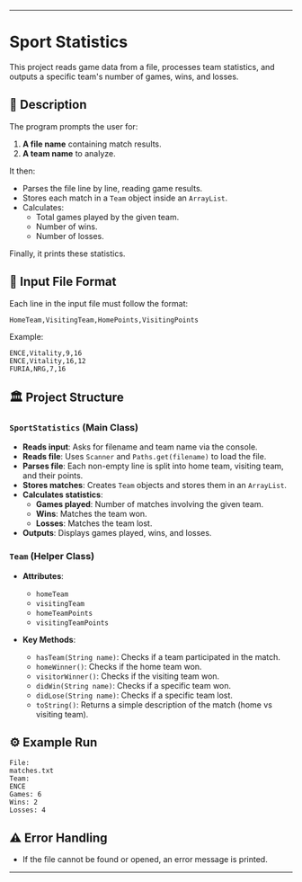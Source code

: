 
---

# Sport Statistics

This project reads game data from a file, processes team statistics, and outputs a specific team's number of games, wins, and losses.

## 📄 Description

The program prompts the user for:

1. **A file name** containing match results.
2. **A team name** to analyze.

It then:

- Parses the file line by line, reading game results.
- Stores each match in a `Team` object inside an `ArrayList`.
- Calculates:
  - Total games played by the given team.
  - Number of wins.
  - Number of losses.

Finally, it prints these statistics.

## 📂 Input File Format

Each line in the input file must follow the format:

```
HomeTeam,VisitingTeam,HomePoints,VisitingPoints
```

Example:

```
ENCE,Vitality,9,16
ENCE,Vitality,16,12
FURIA,NRG,7,16
```

## 🏛️ Project Structure

### `SportStatistics` (Main Class)

- **Reads input**: Asks for filename and team name via the console.
- **Reads file**: Uses `Scanner` and `Paths.get(filename)` to load the file.
- **Parses file**: Each non-empty line is split into home team, visiting team, and their points.
- **Stores matches**: Creates `Team` objects and stores them in an `ArrayList`.
- **Calculates statistics**:
  - **Games played**: Number of matches involving the given team.
  - **Wins**: Matches the team won.
  - **Losses**: Matches the team lost.
- **Outputs**: Displays games played, wins, and losses.

### `Team` (Helper Class)

- **Attributes**:
  - `homeTeam`
  - `visitingTeam`
  - `homeTeamPoints`
  - `visitingTeamPoints`
  
- **Key Methods**:
  - `hasTeam(String name)`: Checks if a team participated in the match.
  - `homeWinner()`: Checks if the home team won.
  - `visitorWinner()`: Checks if the visiting team won.
  - `didWin(String name)`: Checks if a specific team won.
  - `didLose(String name)`: Checks if a specific team lost.
  - `toString()`: Returns a simple description of the match (home vs visiting team).

## ⚙️ Example Run

```
File:
matches.txt
Team:
ENCE
Games: 6
Wins: 2
Losses: 4
```

## ⚠️ Error Handling

- If the file cannot be found or opened, an error message is printed.

---

